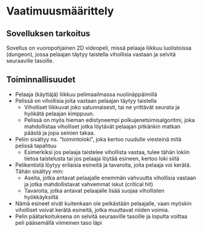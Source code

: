 # Vaatimuusmäärittely

## Sovelluksen tarkoitus

Sovellus on vuoropohjainen 2D videopeli, missä pelaaja liikkuu luolistoissa (dungeon), jossa pelaajan täytyy taistella vihollisia vastaan ja selvitä seuraaville tasoille.

## Toiminnallisuudet

- Pelaaja (käyttäjä) liikkuu pelimaailmassa nuolinäppäimillä
- Pelissä on vihollisia joita vastaan pelaajan täytyy taistella
  - Viholliset liikkuvat joko satunnaisesti, tai ne yrittävät seurata ja hyökätä pelaajan kimppuun.
  - Pelissä on myös hieman edistyneempi polkujenetsimisalgoritmi, joka mahdollistaa viholliset jotka löytävät pelaajan pitkänkin matkan päästä ja jopa seinien takaa.
- Peliin sisältyy ns. "toimintoloki", joka kertoo ruudulle viesteinä mitä pelissä tapahtuu
  - Esimerkiksi jos pelaaja taistelee vihollista vastaa, tulee tähän lokiin tietoa taistelusta tai jos pelaaja löytää esineen, kertoo loki siitä
- Pelikentistä löytyy erilaisia esineitä ja tavaroita, joita pelaaja voi kerätä. Tähän sisältyy mm:
  - Aseita, jotka antavat pelaajalle enemmän vahvuutta vihollisia vastaan ja jotka mahdollistavat vahvemmat iskut (critical hit)
  - Tavaroita, jotka antavat pelaajalle lisää suojaa vihollisten hyökkäyksiltä
- Nämä esineet eivät kuitenkaan ole pelkästään pelaajalle, vaan myöskin viholliset voivat kerätä esineitä, jotka muuttavat niiden voimia.
- Pelin päätarkoituksena on selvitä seuraaville tasoille ja lopulta voittaa peli pääsemällä viimeinen taso läpi
